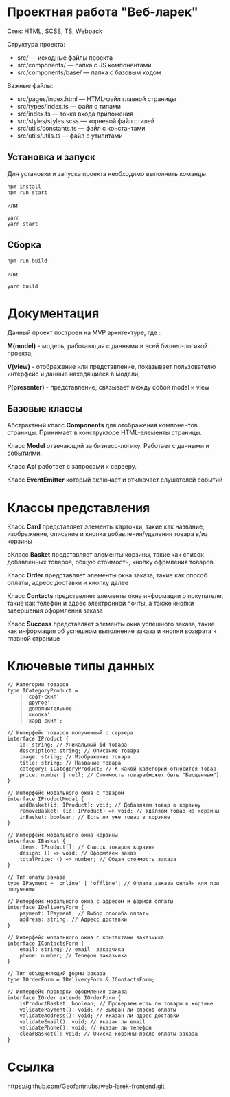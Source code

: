 # Проектная работа "Веб-ларек"

Стек: HTML, SCSS, TS, Webpack

Структура проекта:
- src/ — исходные файлы проекта
- src/components/ — папка с JS компонентами
- src/components/base/ — папка с базовым кодом

Важные файлы:
- src/pages/index.html — HTML-файл главной страницы
- src/types/index.ts — файл с типами
- src/index.ts — точка входа приложения
- src/styles/styles.scss — корневой файл стилей
- src/utils/constants.ts — файл с константами
- src/utils/utils.ts — файл с утилитами

## Установка и запуск
Для установки и запуска проекта необходимо выполнить команды

```
npm install
npm run start
```

или

```
yarn
yarn start
```
## Сборка

```
npm run build
```

или

```
yarn build
```
# Документация

Данный проект построен на MVP архитектуре, где :

**M(model)** - модель, работающая с данными и всей бизнес-логикой проекта;

**V(view)** - отображение или представление, показывает пользователю интерфейс и данные находящиеся в модели;

**P(presenter)** - представление, связывает между собой modal и view

## Базовые классы

  Абстрактный класс **Components** для отображения компонентов страницы. Принимает в конструкторе HTML-елементы страницы.

  Класс **Model** отвечающий за бизнесс-логику. Работает с данными и событиями.

  Класс **Api** работает с запросами к серверу.

  Класс **EventEmitter** который включает и отключает слушателей событий

# Классы представления

  Класс **Card** представляет элементы карточки, такие как название, изображение, описание и кнопка добавления/удаления товара в/из корзины

  оКласс **Basket** представляет элементы корзины, такие как список добавленных товаров, общую стоимость, кнопку офрмления товаров

  Класс **Order** представляет элементы окна заказа, такие как способ оплаты, адресс доставки и кнопку далее

  Класс **Contacts** представляет элементы окна информации о покупателе, такие как телефон и адрес электронной почты, а также кнопки завершения оформления заказа

  Класс **Success** представляет элементы окна успешного заказа, такие как информация об успешном выполнение заказа и кнопки возврата к главной странице


# Ключевые типы данных

```
// Категории товаров
type ICategoryProduct =
	| 'софт-скил'
	| 'другое'
	| 'дополнительное'
	| 'кнопка'
	| 'хард-скил';

// Интерфейс товаров полученный с сервера
interface IProduct {
	id: string; // Уникальный id товара
	description: string; // Описание товара
	image: string; // Изображение товара
	title: string; // Название товара
	category: ICategoryProduct; // К какой категории относится товар
	price: number | null; // Стоимость товара(может быть "Бесценным")
}

// Интерфейс модального окна с товаром
interface IProductModal {
	addBasket(id: IProduct): void; // Добавляем товар в корзину
	removeBasket: (id: IProduct) => void; // Удаляем товар из корзины
	inBasket: boolean; // Есть ли уже товар в корзине
}

// Интерфейс модального окна корзины
interface IBasket {
	items: IProduct[]; // Список товаров корзине
	design: () => void; // Оформляем заказ
	totalPrice: () => number; // Общая стоимость заказа
}

// Тип олаты заказа
type IPayment = 'online' | 'offline'; // Оплата заказа онлайн или при получении

// Интерфейс модального окна с адресом и формой оплаты
interface IDeliveryForm {
	payment: IPayment; // Выбор способа оплаты
	address: string; // Адресс доставки
}

// Интерфейс модального окна с контактами заказчика
interface IContactsForm {
	email: string; // email  заказчика
	phone: number; // Телефон заказчика
}

// Тип объединяющий формы заказа
type IOrderForm = IDeliveryForm & IContactsForm;

// Интерфейс проверки оформления заказа
interface IOrder extends IOrderForm {
	isProductBasket: boolean; // Проверяем есть ли товары в корзине
	validatePayment(): void; // Выбран ли способ оплаты
	validateAddress(): void; // Указан ли адрес доставки
	validateEmail(): void; // Указан ли email
	validatePhone(): void; // Указан ли телефон
	clearBasket(): void; // Очиска корзины после оплаты заказа
}

```
# Ссылка
https://github.com/Geofantnubs/web-larek-frontend.git


